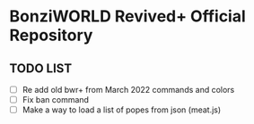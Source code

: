 # BonziWORLD Revived+ Official Repository
## TODO LIST
- [ ] Re add old bwr+ from March 2022 commands and colors
- [ ] Fix ban command
- [ ] Make a way to load a list of popes from json (meat.js)
